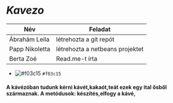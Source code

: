 # _Kavezo_
| Név  | Feladat |
| ------------- | ------------- |
| Ábrahám Leila | létrehozta a git repót  |
| Papp Nikoletta  | létrehozta a netbeans projektet  |
| Berta Zoé  | Read.me-t írta |
- ![#f03c15](https://www.iconsdb.com/icons/download/color/f03c15/circle-16.png) `#f03c15`
#### A kávézóban tudunk kérni kávét,kakaót,teát ezek egy ital ősből származnak. A metódusok: készítés,elfogy a kávé, 
